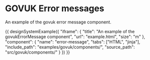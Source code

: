 # GOVUK Error messages

An example of the govuk error message component.

{{ designSystemExample({
"iframe": {
    "title": "An example of the govukErrorMessage component",
    "url": "example.html",
    "size": "m"
},
"component": {
    "name": "error-message",
    "tabs": ["HTML", "jinja"],
    "include_path": "examples/govuk/components/",
    "source_path": "src/govuk/components/"
}
}) }}
